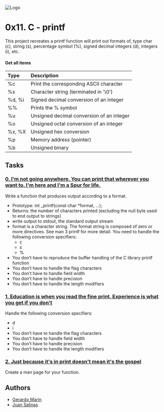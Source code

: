 
![Logo](https://blog.holbertonschool.com/wp-content/uploads/2021/06/Fichier-13.png)


# 0x11. C - printf

This project recreates a printf function will print out formats of,
type char (c), string (s), percentage symbol (%), signed decimal
integers (d), integers (i), etc.

 

#### Get all items


| Type     | Description                              |
| :------- | :--------------------------------------- |
|    %c    | Print the corresponding ASCII character  |
|    %s    | Character string (terminated in '\0')    |
|  %d, %i  | Signed decimal conversion of an integer  |
|    %%    | Prints the % symbol                      |
|    %u    | Unsigned decimal conversion of an integer| 
|    %o    | Unsigned octal conversion of an integer  | 
|  %x, %X  | Unsigned hex conversion                  | 
|    %p    | Memory address (pointer)                 | 
|    %b    | Unsigned binary                          | 

## Tasks

### [0. I'm not going anywhere. You can print that wherever you want to. I'm here and I'm a Spur for life.](./_printf.c)
Write a function that produces output according to a format.

- Prototype: int _printf(const char *format, ...);
- Returns: the number of characters printed (excluding the null byte used to end output to strings)
- write output to stdout, the standard output stream
- format is a character string. The format string is composed of zero or more directives. See man 3 printf for more detail. You need to handle the following conversion specifiers:
    - c
    - s
    - %
- You don’t have to reproduce the buffer handling of the C library printf function
- You don’t have to handle the flag characters
- You don’t have to handle field width
- You don’t have to handle precision
- You don’t have to handle the length modifiers

### [1. Education is when you read the fine print. Experience is what you get if you don't](./_printf.c)
 Handle the following conversion specifiers:

- d
- i
- You don’t have to handle the flag characters
- You don’t have to handle field width
- You don’t have to handle precision
- You don’t have to handle the length modifiers

### [2. Just because it's in print doesn't mean it's the gospel](./_printf.c)
Create a man page for your function.

## Authors

- [Gerardo Marin](https://github.com/GerardoMP18)
- [Juan Salinas](https://github.com/JSM788)
